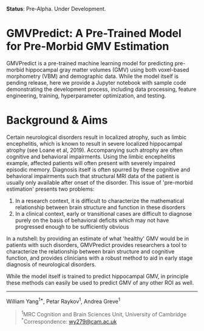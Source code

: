 **Status**: Pre-Alpha. Under Development.
# GMVPredict: A Pre-Trained Model for Pre-Morbid GMV Estimation
GMVPredict is a pre-trained machine learning model for predicting pre-morbid hippocampal gray matter volumes (GMV) using both voxel-based morphometry (VBM) and demographic data. While the model itself is pending release, here we provide a Jupyter notebook with sample code demonstrating the development process, including data processing, feature engineering, training, hyperparameter optimization, and testing. 

# Background & Aims
Certain neurological disorders result in localized atrophy, such as limbic encephelitis, which is known to result in severe localized hippocampal atrophy (see Loane et al, 2019). Accompanying such atrophy are often cognitive and behavioral impairments. Using the limbic encephelitis example, affected patients will often present with severely impaired episodic memory. Diagnosis itself is often spurred by these cognitive and behavioral impairments such that structural MRI data of the patient is usually only available after onset of the disorder. This issue of 'pre-morbid estimation' presents two problems:
1. In a research context, it is difficult to characterize the mathematical relationship between brain structure and function in these disorders 
2. In a clinical context, early or transitional cases are difficult to diagnose purely on the basis of behavioral deficits which may not have progressed enough to be sufficiently obvious 

In a nutshell: by providing an estimate of what 'healthy' GMV would be in patients with such disorders, GMVPredict provides researchers a tool to characterize the relationship between brain structure and cognitive function, and provides clinicians with a robust method to aid in early stage diagnosis of neurological disorders. 

While the model itself is trained to predict hippocampal GMV, in principle these methods can easily be used to predict GMV of any other ROI as well. 

---
William Yang<sup>1*</sup>, Petar Raykov<sup>1</sup>, Andrea Greve<sup>1</sup>
> <sup>1</sup>MRC Cognition and Brain Sciences Unit, University of Cambridge \
> <sup>*</sup>Correspondence: wy279@cam.ac.uk
